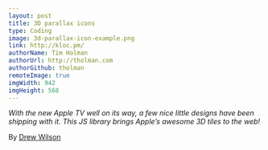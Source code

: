 ```yaml
---
layout: post
title: 3D parallax icons
type: Coding
image: 3d-parallax-icon-example.png
link: http://kloc.pm/
authorName: Tim Holman
authorUrl: http://tholman.com
authorGithub: tholman
remoteImage: true
imgWidth: 942
imgHeight: 568
---
```


_With the new Apple TV well on its way, a few nice little designs have been shipping with it. This JS library brings Apple’s awesome 3D tiles to the web!_

By [Drew Wilson](http://drewwilson.com/)
